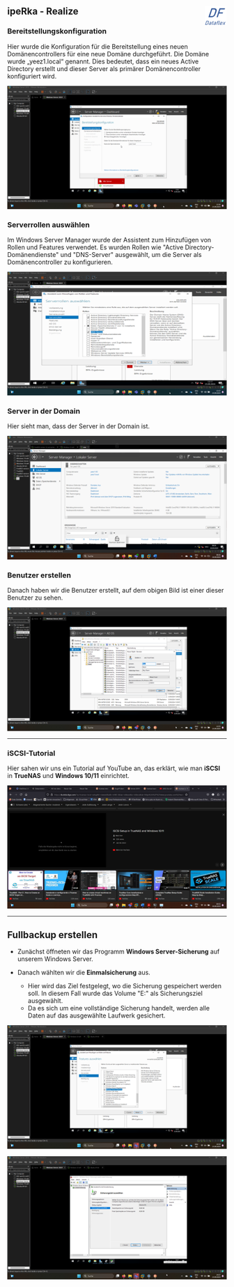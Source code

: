 ## ipeRka - Realize  <img src="https://github.com/ironflipper/DataFlex/blob/main/Dokumentationen/iperka/Images/LOGO.png" alt="DataFlex Logo" align="right" width="50"/>

### Bereitstellungskonfiguration
Hier wurde die Konfiguration für die Bereitstellung eines neuen Domänencontrollers für eine neue Domäne durchgeführt. Die Domäne wurde „yeez1.local“ genannt. Dies bedeutet, dass ein neues Active Directory erstellt und dieser Server als primärer Domänencontroller konfiguriert wird.

![Bereitstellungskonfiguration](https://github.com/ironflipper/DataFlex/blob/main/Dokumentationen/iperka/Images/Bild%20(8).png)

### Serverrollen auswählen
Im Windows Server Manager wurde der Assistent zum Hinzufügen von Rollen und Features verwendet. Es wurden Rollen wie "Active Directory-Domänendienste" und "DNS-Server" ausgewählt, um die Server als Domänencontroller zu konfigurieren.

![Serverrollen auswählen](https://github.com/ironflipper/DataFlex/blob/main/Dokumentationen/iperka/Images/Bild%20(6).png)

### Server in der Domain
Hier sieht man, dass der Server in der Domain ist.

![Server in der Domain](https://github.com/ironflipper/DataFlex/blob/main/Dokumentationen/iperka/Images/Bild%20(3).png)

### Benutzer erstellen
Danach haben wir die Benutzer erstellt, auf dem obigen Bild ist einer dieser Benutzer zu sehen.

![Benutzer erstellen](https://github.com/ironflipper/DataFlex/blob/main/Dokumentationen/iperka/Images/Bild%20(9).png)

---

### iSCSI-Tutorial  
Hier sahen wir uns ein Tutorial auf YouTube an, das erklärt, wie man **iSCSI** in **TrueNAS** und **Windows 10/11** einrichtet.

![iSCSI-Tutorial](https://github.com/ironflipper/DataFlex/blob/main/Dokumentationen/iperka/Images/Bild%20(2).png)

---

## Fullbackup erstellen

- Zunächst öffneten wir das Programm **Windows Server-Sicherung** auf unserem Windows Server.
- Danach wählten wir die **Einmalsicherung** aus.
  
  - Hier wird das Ziel festgelegt, wo die Sicherung gespeichert werden soll. In diesem Fall wurde das Volume "E:" als Sicherungsziel ausgewählt.
  - Da es sich um eine vollständige Sicherung handelt, werden alle Daten auf das ausgewählte Laufwerk gesichert.

![Windows Server-Sicherung](https://github.com/ironflipper/DataFlex/blob/main/Dokumentationen/iperka/Images/Bild%20(10).png)

![Sicherungsziel festlegen](https://github.com/ironflipper/DataFlex/blob/main/Dokumentationen/iperka/Images/Bild%20(13).png)

